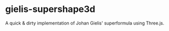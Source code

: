 gielis-supershape3d
===================

A quick & dirty implementation of Johan Gielis' superformula using Three.js.

